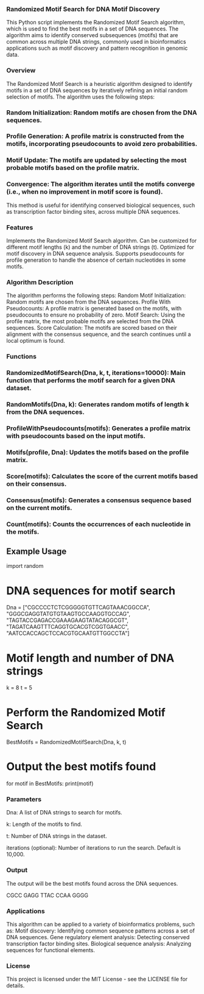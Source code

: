 ### Randomized Motif Search for DNA Motif Discovery

This Python script implements the Randomized Motif Search algorithm, which is used to find the best motifs in a set of DNA sequences. The algorithm aims to identify conserved subsequences (motifs) that are common across multiple DNA strings, commonly used in bioinformatics applications such as motif discovery and pattern recognition in genomic data. 

### Overview
The Randomized Motif Search is a heuristic algorithm designed to identify motifs in a set of DNA sequences by iteratively refining an initial random selection of motifs. The algorithm uses the following steps:

### Random Initialization: Random motifs are chosen from the DNA sequences.
### Profile Generation: A profile matrix is constructed from the motifs, incorporating pseudocounts to avoid zero probabilities.
### Motif Update: The motifs are updated by selecting the most probable motifs based on the profile matrix.
### Convergence: The algorithm iterates until the motifs converge (i.e., when no improvement in motif score is found).
This method is useful for identifying conserved biological sequences, such as transcription factor binding sites, across multiple DNA sequences.

### Features
Implements the Randomized Motif Search algorithm.
Can be customized for different motif lengths (k) and the number of DNA strings (t).
Optimized for motif discovery in DNA sequence analysis.
Supports pseudocounts for profile generation to handle the absence of certain nucleotides in some motifs.

### Algorithm Description
The algorithm performs the following steps:
Random Motif Initialization: Random motifs are chosen from the DNA sequences.
Profile With Pseudocounts: A profile matrix is generated based on the motifs, with pseudocounts to ensure no probability of zero.
Motif Search: Using the profile matrix, the most probable motifs are selected from the DNA sequences.
Score Calculation: The motifs are scored based on their alignment with the consensus sequence, and the search continues until a local optimum is found.

### Functions
### RandomizedMotifSearch(Dna, k, t, iterations=10000): Main function that performs the motif search for a given DNA dataset.
### RandomMotifs(Dna, k): Generates random motifs of length k from the DNA sequences.
### ProfileWithPseudocounts(motifs): Generates a profile matrix with pseudocounts based on the input motifs.
### Motifs(profile, Dna): Updates the motifs based on the profile matrix.
### Score(motifs): Calculates the score of the current motifs based on their consensus.
### Consensus(motifs): Generates a consensus sequence based on the current motifs.
### Count(motifs): Counts the occurrences of each nucleotide in the motifs.

## Example Usage
import random

# DNA sequences for motif search
Dna = ["CGCCCCTCTCGGGGGTGTTCAGTAAACGGCCA", 
       "GGGCGAGGTATGTGTAAGTGCCAAGGTGCCAG", 
       "TAGTACCGAGACCGAAAGAAGTATACAGGCGT", 
       "TAGATCAAGTTTCAGGTGCACGTCGGTGAACC", 
       "AATCCACCAGCTCCACGTGCAATGTTGGCCTA"]

# Motif length and number of DNA strings
k = 8
t = 5

# Perform the Randomized Motif Search
BestMotifs = RandomizedMotifSearch(Dna, k, t)

# Output the best motifs found
for motif in BestMotifs:
    print(motif)


### Parameters
Dna: A list of DNA strings to search for motifs.

k: Length of the motifs to find.

t: Number of DNA strings in the dataset.

iterations (optional): Number of iterations to run the search. Default is 10,000.

### Output
The output will be the best motifs found across the DNA sequences.

CGCC
GAGG
TTAC
CCAA
GGGG

### Applications
This algorithm can be applied to a variety of bioinformatics problems, such as:
Motif discovery: Identifying common sequence patterns across a set of DNA sequences.
Gene regulatory element analysis: Detecting conserved transcription factor binding sites.
Biological sequence analysis: Analyzing sequences for functional elements.

### License
This project is licensed under the MIT License - see the LICENSE file for details.





